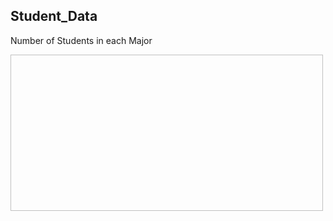 ## Student_Data

Number of Students in each Major 

<img scr="Image/students_per_major.png" height = 250, width = 500>



